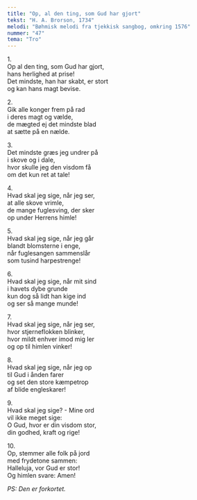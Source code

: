 ```yaml
---
title: "Op, al den ting, som Gud har gjort"
tekst: "H. A. Brorson, 1734"
melodi: "Bøhmisk melodi fra tjekkisk sangbog, omkring 1576"
nummer: "47"
tema: "Tro"
---
```

1\.\
Op al den ting, som Gud har gjort,\
hans herlighed at prise!\
Det mindste, han har skabt, er stort\
og kan hans magt bevise.

2\.\
Gik alle konger frem på rad\
i deres magt og vælde,\
de mægted ej det mindste blad\
at sætte på en nælde.

3\.\
Det mindste græs jeg undrer på\
i skove og i dale,\
hvor skulle jeg den visdom få\
om det kun ret at tale!

4\.\
Hvad skal jeg sige, når jeg ser,\
at alle skove vrimle,\
de mange fuglesving, der sker\
op under Herrens himle!

5\.\
Hvad skal jeg sige, når jeg går\
blandt blomsterne i enge,\
når fuglesangen sammenslår\
som tusind harpestrenge!

6\.\
Hvad skal jeg sige, når mit sind\
i havets dybe grunde\
kun dog så lidt han kige ind\
og ser så mange munde!

7\.\
Hvad skal jeg sige, når jeg ser,\
hvor stjerneflokken blinker,\
hvor mildt enhver imod mig ler\
og op til himlen vinker!

8\.\
Hvad skal jeg sige, når jeg op\
til Gud i ånden farer\
og set den store kæmpetrop\
af blide engleskarer!

9\.\
Hvad skal jeg sige? - Mine ord\
vil ikke meget sige:\
O Gud, hvor er din visdom stor,\
din godhed, kraft og rige!

10\.\
Op, stemmer alle folk på jord\
med frydetone sammen:\
Halleluja, vor Gud er stor!\
Og himlen svare: Amen!

*PS: Den er forkortet.*
